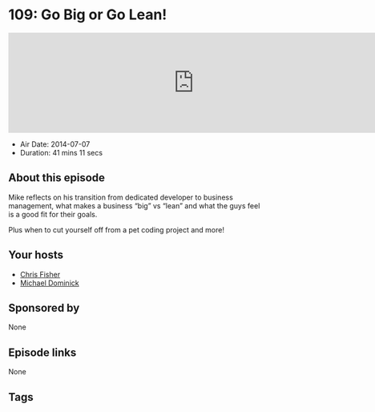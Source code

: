 # 109: Go Big or Go Lean!

<iframe src="https://player.fireside.fm/v2/MLf2ZzhC+a4rQp93N?theme=dark" width="740" height="200" frameborder="0" scrolling="no"></iframe>

* Air Date: 2014-07-07
* Duration: 41 mins 11 secs

## About this episode

Mike reflects on his transition from dedicated developer to business management, what makes a business “big” vs “lean” and what the guys feel is a good fit for their goals.

Plus when to cut yourself off from a pet coding project and more!

## Your hosts
* [Chris Fisher](https://coder.show/hosts/chrislas)
* [Michael Dominick](https://coder.show/hosts/michael)

## Sponsored by

None



## Episode links

None



## Tags

